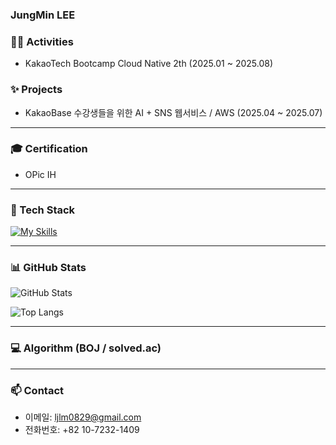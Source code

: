 ### JungMin LEE

### 🏃‍♀️ Activities

- KakaoTech Bootcamp Cloud Native 2th (2025.01 ~ 2025.08)

### ✨ Projects

- KakaoBase 수강생들을 위한 AI + SNS 웹서비스 / AWS (2025.04 ~ 2025.07) 

--- 

### 🎓 Certification 

- OPic IH

---

### 🧰 Tech Stack 

[![My Skills](https://skillicons.dev/icons?i=aws,terraform,docker,githubactions,mysql)](https://skillicons.dev)

---

### 📊 GitHub Stats

![GitHub Stats](https://github-readme-stats.vercel.app/api?username=JungMinB7&show_icons=true&theme=transparent)

![Top Langs](https://github-readme-stats.vercel.app/api/top-langs/?username=JungMinB7&layout=compact)

---

### 💻 Algorithm (BOJ / solved.ac) 


---

### 📫 Contact 

- 이메일: ljlm0829@gmail.com
- 전화번호: +82 10-7232-1409

